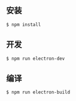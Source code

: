 
## 安装

```bash
$ npm install
```

## 开发

```bash
$ npm run electron-dev
```

## 编译

```bash
$ npm run electron-build
